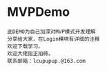 # MVPDemo
    此DEMO为自己加深对MVP模式开发理解
    分享给大家，在Login模块有详细的注释
    欢迎下载学习。
    欢迎大佬指正拍砖。
    联系邮箱：lcupupup.@163.com
    
